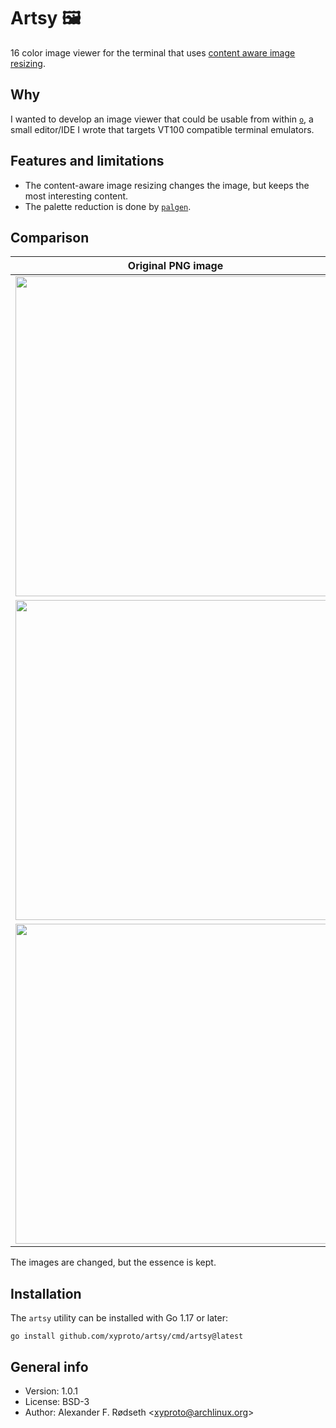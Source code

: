 # Artsy :framed_picture:

16 color image viewer for the terminal that uses [content aware image resizing](https://github.com/esimov/caire).

## Why

I wanted to develop an image viewer that could be usable from within [`o`](https://github.com/xyproto/o), a small editor/IDE I wrote that targets VT100 compatible terminal emulators.

## Features and limitations

* The content-aware image resizing changes the image, but keeps the most interesting content.
* The palette reduction is done by [`palgen`](https://github.com/xyproto/palgen).

## Comparison

| Original PNG image                    | In a VT100 compatible terminal emulator, using 16 colors |
|---------------------------------------|----------------------------------------------------------|
| <img src=img/grumpycat.png width=512> |            <img src=img/grumpycat16colors.png width=512> |
| <img src=img/archbtw.png width=512>   |              <img src=img/archbtw16colors.png width=512> |
| <img src=img/rt.png width=512>        |                   <img src=img/rt16colors.png width=512> |

The images are changed, but the essence is kept.

## Installation

The `artsy` utility can be installed with Go 1.17 or later:

    go install github.com/xyproto/artsy/cmd/artsy@latest

## General info

* Version: 1.0.1
* License: BSD-3
* Author: Alexander F. Rødseth &lt;xyproto@archlinux.org&gt;
